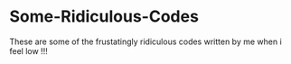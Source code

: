# Some-Ridiculous-Codes
These are some of the frustatingly ridiculous codes written by me when i feel low !!!
